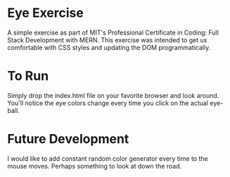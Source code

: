 # Eye Exercise
A simple exercise as part of MIT's Professional Certificate in Coding: Full Stack Development with MERN.
This exercise was intended to get us comfortable with CSS styles and updating the DOM programmatically.

# To Run
Simply drop the index.html file on your favorite browser and look around. You'll notice the eye colors change every time you click on the actual eye-ball.

# Future Development
I would like to add constant random color generator every time to the mouse moves. Perhaps something to look at down the road.